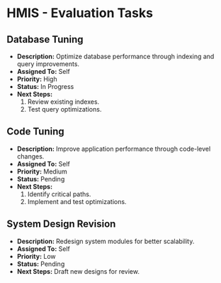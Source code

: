 # HMIS - Evaluation Tasks

## Database Tuning
- **Description:** Optimize database performance through indexing and query improvements.
- **Assigned To:** Self
- **Priority:** High
- **Status:** In Progress
- **Next Steps:**
    1. Review existing indexes.
    2. Test query optimizations.

## Code Tuning
- **Description:** Improve application performance through code-level changes.
- **Assigned To:** Self
- **Priority:** Medium
- **Status:** Pending
- **Next Steps:**
    1. Identify critical paths.
    2. Implement and test optimizations.

## System Design Revision
- **Description:** Redesign system modules for better scalability.
- **Assigned To:** Self
- **Priority:** Low
- **Status:** Pending
- **Next Steps:** Draft new designs for review.
